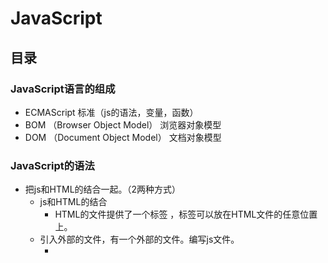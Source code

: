 # JavaScript
## 目录
### JavaScript语言的组成
- ECMAScript	标准（js的语法，变量，函数）
- BOM			（Browser Object Model）	浏览器对象模型
- DOM			（Document Object Model）	文档对象模型
### JavaScript的语法
- 把js和HTML的结合一起。（2两种方式）
    - js和HTML的结合
         - HTML的文件提供了一个标签	<script type="text/javascript">js的代码</script>，标签可以放在HTML文件的任意位置上。
    - 引入外部的文件，有一个外部的文件。编写js文件。
        - <script src="引入js文件（相对路径）" >
        - 如果script通过src的属性引入了外部的文件，里面的js代码就不会执行了。
- 关键字
    - var	声明变量
- 标识符
    - 和Java一样
- 注释
    - 和Java一样
- 变量
    - 声明变量，只使用一个关键字	var num = 12;  var str = "abc";
- 5种基本数据类型
    - String     字符串类型
        - js中双引号和单引号都代表的是字符串
    - Number
        - 不区分整数和小数
    - Boolean     布尔类型
    - Null      空，给引用赋值的
    - Undefined    未定义(声明变量，没有赋值)
- js的运算符
    - 算数运算符
        - 0或者null是false，非0或者非null是true
    - 赋值运算符
        - 和Java一样
    - 比较运算符
        - ==	比较值是否相同
        - ===	比较值和类型是否相同
    - 逻辑运算符
        - 和Java一样
    - 三元运算符
        - 条件?值1:值2
- js的数组
    - Java中`String [] str = {};`
    - js中声明数组
        - var arr = [12,34,55];
        - var arr = new Array(5);		声明数组，长度是5
        - var arr = new Array(2,3,4);	声明数组，元素是2 3 4
    - 数组的属性
        - 长度：length
        - 数组的长度是可变的。
### js的方法
- Java中
```java
public String 方法名称(参数列表(int num,String str)){
			方法体;
			return null;
}
```
- js中，通过关键字function声明方法
```JavaScript 
function 方法名称(参数列表 (num,str)){
			方法体;
     		return;
}
```
- 参数列表：不能使用var关键字
- 返回值：可写可不写的，如果有写返回值，如果没有，返回值可以省略不写。
- 调用函数
```JavaScript
function 函数名称(参数列表不能使用var关键字){
		函数体;
		return;	返回值没有可以不写
}
					
function getSum(){
		return 100;
}
					
var sum = getSum;    //将getSum的引用给了sum，此时也可用sum来调用函数
		sum();
```
### js的动态函数和匿名函数
- 动态函数，js提供了内置对象Function
```JavaScript
var param1 = "x,y";
var param2 = "var sum;sum=x+y;return sum;";
var param3 = "var sum;sum=x*y;return sum;";
		
var add = new Function(param1,param3);
var sum = add(4,5);     //传入参数4,5   x=4，y=5
alert(sum);     //输出20
```
- 匿名函数，没有名称的函数
```JavaScript
var getSum = function (){
	 	return 100;
};
alert(getSum());
```
### js的全局变量和局部变量
- 全局变量：在<script>标签内部定义的变量，全局变量。
- 局部变量：在函数的内部定义的变量，局部变量。
```JavaScript
<script type="text/javascript">
		var j = 5;	// 全局变量
		
		for(var i=0;i<3;i++){
			document.write(i+"<br />");
		}
		
		document.write("i == "+ i+"<br/>");
		
		function add(y){
			y = 5; // 局部变量
		}
		// document.write(y);
		
		
		var x = 4;	// 全局变量
		function show(x){ //这个x是局部变量，传入4
			x = 8;       //使用的是局部变量的x，全局变量的值没有变
		}
		show(x);
		alert("x = "+x);		// 输出x=4
</script>
```
### JavaScript的对象和API
#### String对象
- 声明
    - var str = "abc";
    - var str = new String("abc");
        - 属性：length：字符串的长度	
        - 方法：
        - 和HTML相关的方法（书写没有提示的）
        - bold()			使用粗体显示显示字符串
        - fontcolor(color)		参数是必须的，设置字体的颜色
        - fontsize(size)		设置字体的大小（1-7）
        - italics()				斜体
        - link(url)				设置链接
        - sub()					下标
        - sup()					上标
    - 和java中String对象类似的
        - charAt(index)				返回指定位置的字符
        - indexOf(str,fromIndex)	检索字符串，没有返回-1
        - lastIndexOf(str,fromIndex)	从后向前检索字符串
        - replace(要替换的字符串,替换成啥)		
        - substring(start,stop)				截取字符串
        - substr(start,length)				截取字符串，从哪开始，截取多长
			
    - 定义一个方法：可以去掉字符串两边的空格。[代码](https://github.com/wangwren/javascript/blob/master/js%E5%AD%97%E7%AC%A6%E4%B8%B2%E5%AF%B9%E8%B1%A1.html)	
- String 对象
    - 声明
        - var str = "abc";
        - var str = new String("abc");
    - 属性：length：字符串的长度	
    - 方法：
        - 和HTML相关的方法（书写没有提示的）
        - bold()			使用粗体显示显示字符串
        - fontcolor(color)		参数是必须的，设置字体的颜色
        - fontsize(size)		设置字体的大小（1-7）
        - italics()				斜体
        - link(url)				设置链接
        - sub()					下标
        - sup()					上标
    - 和java中String对象类似的
        - charAt(index)				返回指定位置的字符
        - indexOf(str,fromIndex)	检索字符串，没有返回-1
        - lastIndexOf(str,fromIndex)	从后向前检索字符串
        - replace(要替换的字符串,替换成啥)		
        - substring(start,stop)				截取字符串
        - substr(start,length)				截取字符串，从哪开始，截取多长
- Array对象
    - 声明数组
        - var arr = [12,33]
        - var arr = new Array(4,4);
    - 属性:length:长度
    - 方法:
        - concat(元素或数组)，拼接数组，返回新的数组
        - join(s)  通过s标识，相当java中的split，用指定符号分隔。返回字符串
        - pop()    删除末尾的元素，返回最后一个元素
        - push()   向末尾添加元素，返回新数组的长度
        - sort()     排序的方法
- Date日期对象
    - var date = new Date();    当前的日期
    - toLocaleString()     转换本地的日期格式
    - toLocalDateString()    只包含日期
    - toLocalTimeString()    只包含时间
    - getDate()    返回一个月中的某一天(1-31)
    - getDay()     返回一周中的某一天(0-6)   0代表礼拜天
    - getMonth()   返回月份(0-11)  0代表一月
    - getFullYear()     返回年份
    - getTime()     返回毫秒数
    - setTime()     通过毫秒数获取日期
    - parse(str)    解析字符串，返回毫秒数
        - Date.parse(str);
        - str: 2014-11-14  解析不了
            - 11/14/2014可以解析
            - 2014,11,14  可以解析
- Math和数字相关的对象
    - Math对象的静态方法
    - ceil(x)   上舍入
    - floor(x)   下舍入
    - round(x)   四舍五入
    - random()   0-1的随机数
- RegExp对象
    - 正则表达式对象
    - 应用:编写注册的表单，对表单输入的内容进行校验
        - var reg = new RegExp("表达式");   开发中不经常使用
        - var reg = /表达式/   开发中经常使用
        - var reg = /^表达式$/   开发中经常使用
            - reg.exec(string)   不经常使用，如果匹配，返回匹配结果
            - reg.test(string)   经常使用，如果匹配，返回是true，如果不匹配，返回是false
- 全局函数
    - 使用全局函数，不需要任何的对象。
    - 全局函数可以直接拿过来使用。
    - global帮着管理全局函数。
    - eval()		可以解析字符串，执行字符串中间的js代码
    - isNaN()		判断是否是非数字值
    - parseInt()	解析字符串，返回整数
    - encodeURI()	进行编码
    - decodeURI()	解析解码
### BOM浏览器对象模型
- (Brower Object Model)
- Window  窗口对象
    - alert()		弹出提示框
    - confirm("参数")		询问框
        - 提供俩按钮，确定和取消
        - 如果点击是确定，返回true，如果点击取消，返回false
    - moveBy()			移动浏览器
    - setInterval("函数",毫秒值)		定时相关的
        - 每隔毫秒值执行一次函数
        - 返回唯一的id值
    - setTimeout("函数",毫秒值)
        - 到了毫秒值后执行一次函数
        - 返回唯一的id值
    - 清除定时
        - clearInterval(id的值)
        - clearTimeout()
    - close()	关闭浏览器的窗口
    - open("url","name","窗口特征")	打开浏览器窗口
    - 属性
        - opener 返回对创建此窗口的窗口的引用。
        - win  open()	弹出baidu的窗口
            - 在baidu窗口中  baidu.opener	得到了win的引用。
- Navigator   和浏览器版本相关的对象
    - userAgent    获取浏览器的相关的信息
    - window.navigator.userAgent    window可以省略不写
- Screen    和屏幕相关的对象
- History    和浏览器历史相关
    - back()   返回上一个页面
    - forward()   去下一个页面
    - go()
        - 传参数，go(1)  等于forward；go(-1)  等于back()
- Location   和浏览器地址相关的对象
    - href  获取和设置浏览器的路径
- 事件
    - onclick  点击事件
- Document   文档对象
    - document.getElementById("nameId");
### DOM文档对象模型
- Document Object Model
- 文档:标记型文档(HTML/XML)
- 对象:封装属性和行为(方法)
- 模型:共性特征的体现
- DOM解析HTML
    - 通过DOM的方法，把HTML全部（元素（标签）、文本、属性）都封装成了对象。
    - DOM想要操作标记型文档先解析。（解析器）
    - DOM解析HTML（浏览器就可以解析HTML）
- DOM的三个级别：
    1. 将HTML文档封装成对象。
    2. 在1的基础上添加新的功能，例如:对于事件和CSS样式的支持。
    3. 支持xml1.0的一些新特性。
- DHTML不是一种编程语言。
    - html		：封装数据。	<span>展示给用户的数据</span>
    - css		：设置样式（显示效果
    - dom		：操作HTML（解析HTML）
    - js		：提供逻辑（判断语句，循环语句）
- Document：代表整个文档。
    - getElementById("id的值");			通过元素的id的属性获取元素（标签）对象。
    - getElementsByName("name属性值");		通过名称获取元素对象的集合（返回数组）
    - getElementsByTagName("标签名称");	通过标签名称获取元素对象的集合（返回数组）
    - write("文本的内容（html的标签）")		把文本内容写到浏览器上。
    - createElement("元素名称");		创建元素对象
    - createTextNode("文本内容")		创建文本对象
    - appendChild("子节点")				添加子节点
![](./_image/2018-03-13-20-26-26.png)  
**按照上面的写，没括号就是没括号**    
- Element对象
    - 获取元素对象
        - getAttribute("属性名称");	      获取属性的值
        - setAttribute("属性名称","属性的值");	设置或者修改属性的值
        - removeAttribute("属性名称");		删除属性
    - 获取元素下的所有子节点
        - ul.getElementsByTagName();   需要先获取到子节点的父节点
- Node节点对象
    - nodeName		：节点名称
    - nodeType		：节点类型
    - nodeValue		：节点的值
    - parentNode	获取父节点（返回永远是一个元素节点）
|IE6-8|IE9-11  Chrome  FireFox|
|--------------|--------------|
|firstChild 获取第一个节点|firstElementChild获取第一个节点|
|lastChild最后一个节点|lastElementChild 最后一个节点|
|nextSibling 下一同级节点|nextElementSibling下一同级节点|
|previousSibling 上一同级节点|previousElementSibling?上一同级节点|
```html
<ul>
				<li>北京</li>
			</ul>	
			
			* 如果通过ul获取北京的子节点，使用是	ul.firstElementChild;	获取北京的子节点（IE9-11 Chrome FireFox）
				* 但是如果IE6-8，需要使用firstChild;	
				
			<span id="spanId">
				文本内容
			</span>	
			
			* 使用span的标签获取span中间的文本内容（也是对象）,需要使用firstChild;（不管是什么浏览器）
```
    - 方法
        - hasChildNodes()		检查是否包含子节点
        - hasAttributes()		检查是否包含属性
        - appendChild(node)			父节点调用，在末尾添加子节点
        - insertBefore(new,old)		父节点调用，在指定节点之前添加子节点
        - replaceChild(new,old)		父节点调用，替换节点
        - removeChild(node)			父节点调用,删除节点
        - cloneNode(boolean)		不是父节点调用,复制节点
            - boolean：如果是true，复制子节点。如果是false，不复制子节点，默认是false。
- innerHTML	：获取和设置文本内容。
    - innerHTML属性：
        - 获取文本内容:`uname.innerHTML`
        - 设置文本内容:`uname.innerHTML=""`
        - 参见案例:[innerHTML对象]()
- 事件
    - 鼠标移动的事件
        - onmousemove
        - onmouseout
        - onmouseover
    - 鼠标点击事件
        - onclick			单击
        - ondblclick		双击
    - 加载和卸载
        - onload		加载
        - onunload		卸载
    - 获取焦点和失去焦点
        - onfocus		获取焦点
        - onblur		失去焦点
    - 键盘
        - onkeyup		按下抬起时触发
    - 改变事件
        - onchange
    - 控制表单的提交
        - onsubmit


	
	
	
	
	
	




